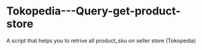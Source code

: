 # Tokopedia---Query-get-product-store
A script that helps you to retrive all product_sku on seller store (Tokopedia)
